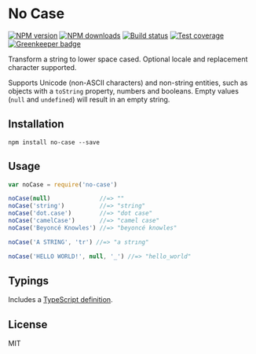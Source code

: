 # No Case

[![NPM version][npm-image]][npm-url]
[![NPM downloads][downloads-image]][downloads-url]
[![Build status][travis-image]][travis-url]
[![Test coverage][coveralls-image]][coveralls-url]
[![Greenkeeper badge](https://badges.greenkeeper.io/blakeembrey/no-case.svg)](https://greenkeeper.io/)

Transform a string to lower space cased. Optional locale and replacement character supported.

Supports Unicode (non-ASCII characters) and non-string entities, such as objects with a `toString` property, numbers and
booleans. Empty values (`null` and `undefined`) will result in an empty string.

## Installation

```
npm install no-case --save
```

## Usage

```javascript
var noCase = require('no-case')

noCase(null)              //=> ""
noCase('string')          //=> "string"
noCase('dot.case')        //=> "dot case"
noCase('camelCase')       //=> "camel case"
noCase('Beyoncé Knowles') //=> "beyoncé knowles"

noCase('A STRING', 'tr') //=> "a strıng"

noCase('HELLO WORLD!', null, '_') //=> "hello_world"
```

## Typings

Includes a [TypeScript definition](no-case.d.ts).

## License

MIT

[npm-image]: https://img.shields.io/npm/v/no-case.svg?style=flat

[npm-url]: https://npmjs.org/package/no-case

[downloads-image]: https://img.shields.io/npm/dm/no-case.svg?style=flat

[downloads-url]: https://npmjs.org/package/no-case

[travis-image]: https://img.shields.io/travis/blakeembrey/no-case.svg?style=flat

[travis-url]: https://travis-ci.org/blakeembrey/no-case

[coveralls-image]: https://img.shields.io/coveralls/blakeembrey/no-case.svg?style=flat

[coveralls-url]: https://coveralls.io/r/blakeembrey/no-case?branch=master
